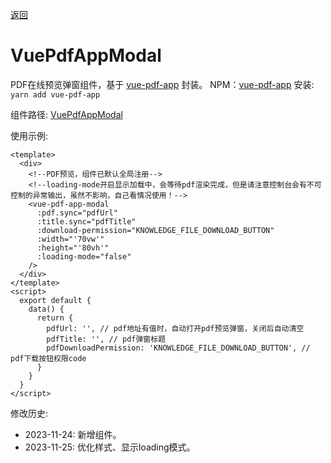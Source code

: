[返回](../)

# VuePdfAppModal

PDF在线预览弹窗组件，基于 [vue-pdf-app](https://github.com/sandanat/vue-pdf-app) 封装。
NPM：[vue-pdf-app](https://www.npmjs.com/package/vue-pdf-app)
安装: `yarn add vue-pdf-app`

组件路径: [VuePdfAppModal](https://github.com/yoko-murasame/ant-design-vue-jeecg/blob/yoko/src/components/yoko/VuePdfAppModal.vue)

使用示例:

```vue
<template>
  <div>
    <!--PDF预览，组件已默认全局注册-->
    <!--loading-mode开启显示加载中，会等待pdf渲染完成，但是请注意控制台会有不可控制的异常输出，虽然不影响，自己看情况使用！-->
    <vue-pdf-app-modal
      :pdf.sync="pdfUrl"
      :title.sync="pdfTitle"
      :download-permission="KNOWLEDGE_FILE_DOWNLOAD_BUTTON"
      :width="'70vw'"
      :height="'80vh'"
      :loading-mode="false"
    />
  </div>
</template>
<script>
  export default {
    data() {
      return {
        pdfUrl: '', // pdf地址有值时，自动打开pdf预览弹窗，关闭后自动清空
        pdfTitle: '', // pdf弹窗标题
        pdfDownloadPermission: 'KNOWLEDGE_FILE_DOWNLOAD_BUTTON', // pdf下载按钮权限code
      }
    }
  }
</script>
```

修改历史:
* 2023-11-24: 新增组件。
* 2023-11-25: 优化样式、显示loading模式。
